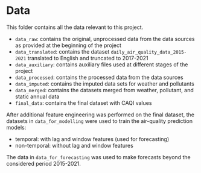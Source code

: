 # Data

This folder contains all the data relevant to this project.

* `data_raw`: contains the original, unprocessed data from the data sources as provided at the beginning of the project
* `data_translated`: contains the dataset `daily_air_quality_data_2015-2021` translated to English and truncated to 2017-2021
* `data_auxiliary`: contains auxiliary files used at different stages of the project
* `data_processed`: contains the processed data from the data sources
* `data_imputed`: contains the imputed data sets for weather and pollutants
* `data_merged`: contains the datasets merged from weather, pollutant, and static annual data
* `final_data`: contains the final dataset with CAQI values

After additional feature engineering was performed on the final dataset, the datasets in `data_for_modelling` were used to train the air-quality prediction models:
* temporal: with lag and window features (used for forecasting)
* non-temporal: without lag and window features

The data in `data_for_forecasting` was used to make forecasts beyond the considered period 2015-2021.






